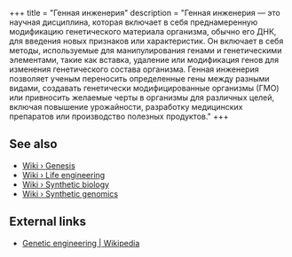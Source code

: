 +++
title = "Генная инженерия"
description = "Генная инженерия — это научная дисциплина, которая включает в себя преднамеренную модификацию генетического материала организма, обычно его ДНК, для введения новых признаков или характеристик. Он включает в себя методы, используемые для манипулирования генами и генетическими элементами, такие как вставка, удаление или модификация генов для изменения генетического состава организма. Генная инженерия позволяет ученым переносить определенные гены между разными видами, создавать генетически модифицированные организмы (ГМО) или привносить желаемые черты в организмы для различных целей, включая повышение урожайности, разработку медицинских препаратов или производство полезных продуктов."
+++

## See also

- [Wiki › Genesis](../../wiki/genesis/)
- [Wiki › Life engineering](../../wiki/life-engineering/)
- [Wiki › Synthetic biology](../../wiki/synthetic-biology/)
- [Wiki › Synthetic genomics](../../wiki/synthetic-genomics/)

## External links

- [Genetic engineering | Wikipedia](https://en.wikipedia.org/wiki/Genetic_engineering)
